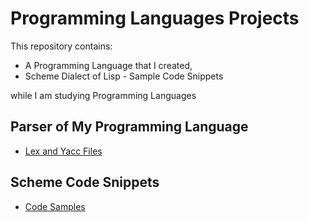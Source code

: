 # Programming Languages Projects

This repository contains:
- A Programming Language that I created,
- Scheme Dialect of Lisp - Sample Code Snippets

while I am studying Programming Languages

## Parser of My Programming Language

- [Lex and Yacc Files](Parser%20of%20My%20Language)

## Scheme Code Snippets

- [Code Samples](LISP-Scheme-Dialect)
